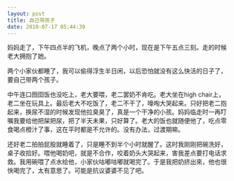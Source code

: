 ```yaml
---
layout: post
title: 自己带孩子
date: 2010-07-17 05:44:39
---
```




妈妈走了，下午四点半的飞机，晚点了两个小时，现在是下午五点三刻。走的时候老大拥抱了她。

两个小家伙都睡了，我可以偷得浮生半日闲，以后恐怕就没有这么快活的日子了，要自己带两个孩子。

中午连口囫囵饭也没吃上，老大要喂，老二罢奶不肯吃。老大坐在high
chair上，老二坐在玩具上。最后老大不吃饭了，老二不干了，嚎啕大哭起来。只好把老二抱起来，换尿不湿的时候发现他拉臭臭了，真是一个干净的小孩。妈妈临走时一再叮嘱我要给他把屎把尿，把了半天未果，只好算了。老大的饭也就随便他了，吃点零食喝点橙汁了事，这在平时都是不允许的。没有办法，过渡期嘛。


还好老二拍拍屁股就睡着了，只是睡不到半个小时就醒了。这时我刚刚把碗洗好，桌子收拾好。喂他喝奶吧，就是不合作，咬着奶头大哭起来，害我差点要打电话求救。我用碗喂了点水给他，小家伙咕嘟咕嘟就喝完了。于是我把奶挤出來，他也很快喝完了，太有意思了。可能是抗议婆婆不见了吧。


